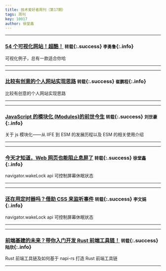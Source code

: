```yaml
---
title: 技术爱好者周刊（第17期）
tags: 周刊
key: 10017
author: 徐堂鑫
---
```


---

### [54 个可视化网站！超酷！](https://mp.weixin.qq.com/s/MNnrk7rB_qbYsN58i9oi1A) `转载`{:.success} `李勇鲁`{:.info}

可视化例子，总有一款适合你哈

---

---

### [比较有创意的个人网站实现思路](https://dev.to/0xfloyd/create-an-interactive-3d-portfolio-website-that-stands-out-to-employers-47gc) `转载`{:.success} `崔鹏程`{:.info}

比较有创意的个人网站实现思路

---

---

### [JavaScript 的模块化 (Modules)的前世今生](https://juejin.cn/post/7406238334216241187) `转载`{:.success} `刘世豪`{:.info}

关于 js 模块化——从 IIFE 到 ESM 的发展历程以及 ESM 的相关使用介绍

---

---

### [今天才知道，Web 网页也能阻止息屏了](https://www.zhangxinxu.com/wordpress/2024/03/js-screen-wake-lock-api/) `转载`{:.success} `徐堂鑫`{:.info}

navigator.wakeLock api 可控制屏幕休眠状态

---

---

### [还在用定时器吗？借助 CSS 来监听事件](https://juejin.cn/post/7143051955810598926) `转载`{:.success} `李文娟`{:.info}

navigator.wakeLock api 可控制屏幕休眠状态

---

---

### [前端基建的未来？带你入门开发 Rust 前端工具链！](https://article.juejin.cn/post/7270152997165432871) `转载`{:.success} `陆欣`{:.info}

Rust 前端工具链及如何基于 napi-rs 打造 Rust 前端工具链

---
